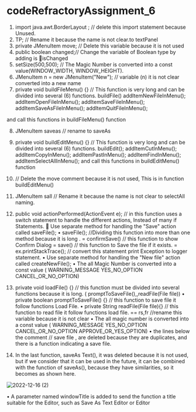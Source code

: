 # codeRefractoryAssignment_6

1.	import java.awt.BorderLayout ; // delete this import statement because Unused.
2.	TP;  //  Rename it because the name is not clear.to textPanel
3.	private JMenuItem move; // Delete this variable because it is not used
4.	public boolean changed;// Change the variable of Boolean type by adding is isChanged
5.	setSize(500,500); // The Magic Number is converted into a const value(WINDOW_WIDTH, WINDOW_HEIGHT).
6.	JMenuItem n = new JMenuItem("New"); // variable (n) it is not clear converted into a new name 
7.	private void buildFileMenu() {} // This function is very long and can be divided into several (6) functions. 
buildFile() 
addItemNewFileInMenu();
addItemOpenFileInMenu();
addItemSaveFileInMenu();
addItemSaveAsFileInMenu();
addItemQuitFileInMenu();

 and call this functions in buildFileMenu() function

8.	JMenuItem saveas // rename to saveAs
9.	private void buildEditMenu() {} // This function is very long and can be divided into several (6) functions.
buildEdit();
       addItemCutInMenu();
        addItemCopyInMenu();
        addItemPastInMenu();
        addItemFindInMenu();
        addItemSelectAllInMenu();
and call this functions in buildEditMenu() function

10.	// Delete the move comment because it is not used,  This is in function buildEditMenu()
11.	JMenuItem sall // Rename it because the name is not clear to selectAll naming.
12.	public void actionPerformed(ActionEvent e); // in this function uses a switch statement to handle the different actions, Instead of many if Statements. 
	Use separate method for handling the "Save" action called saveFile();
•	saveFile(); //Dividing this function into more than one method because it is long .
         = confirmSave() // this function to show Confirm Dialog
         = save() // this function to Save the file if it exists.
         =  ex.printStackTrace(); // convert this statement print Exception to logger statement.
•	Use separate method for handling the "New file" action called createNewFile();
•	The all Magic Number is converted into a const value ( 
WARNING_MESSAGE
YES_NO_OPTION
 CANCEL_OR_NO_OPTION)

13.	private void loadFile() {} //  this function must be divided into several functions because it is long. ( promptToSaveFile(),,readFile(File file))
•	private boolean promptToSaveFile() {} // this function to save file it follow functions Load File.
•	private String readFile(File file){} // this function to read file it follow functions load file. == rs,fr //rename this variable because it is not clear 
•	The all magic number is converted into a const value ( 
                    WARNING_MESSAGE
                  YES_NO_OPTION
       CANCEL_OR_NO_OPTION
               APPROVE_OR_YES_OPTION)
•	the lines below the comment // save file , are deleted because they are duplicates, and there is a function indicating a save file.

14.	In the last function, saveAs Text(), it was deleted because it is not used, but if we consider that it can be used in the future, it can be combined with the function of saveAs(), because they have similarities, so it becomes as shown here.

![2022-12-16 (2)](https://user-images.githubusercontent.com/99614732/208093980-50a12ce8-8169-4bc3-ae8f-7bbfd5b626ab.png)

•	A parameter named windowTitle is added to send the function a title suitable for the Editor, such as Save As Text Editor or Editor
